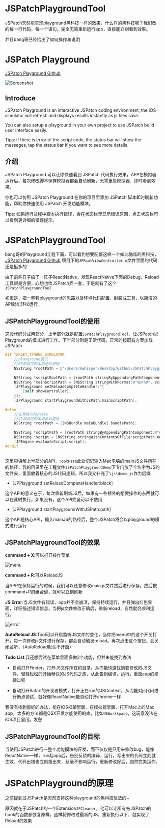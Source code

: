 # JSPatchPlaygroundTool


JSPatch天然能实现playground黑科技一样的效果，什么样的黑科技呢？我们改的每一行代码，每一个语句，完全无需重新运行app，直接能立刻看到效果。

并且bang哥已经给出了如何操作和说明

# JSPatch Playground

[JSPatch Playground Github](https://github.com/bang590/JSPatch/tree/master/Demo/iOSPlayground)


![Screenshot](https://raw.github.com/bang590/JSPatch/master/Demo/iOSPlayground/Screenshot.gif)

## Introduce

JSPatch Playground is an interactive JSPatch coding environment, the iOS simulator will refresh and displays results instantly as js files save.

You can also setup a playground in your own project to use JSPatch build user interface easily.

Tips: if there is error of the script code, the status bar will show the messages, tap the status bar if you want to see more details.

## 介绍

JSPatch Playground 可以让你快速看到 JSPatch 代码执行效果，APP在模拟器运行后，每次修改脚本保存模拟器都会自动刷新，无需重启模拟器，即时看到效果。

你也可以仿照 JSPatch Playground 在你的项目里添加 JSPatch 脚本即时刷新功能，帮助你快速使用 JSPatch 开发功能模块。

Tips: 如果运行过程中脚本执行错误，会在状态栏里显示错误原因，点击状态栏可以看到更详细的错误提示。



# JSPatchPlaygroundTool

bang哥的Playground工程下面，可以看到想要配置这样一个如此酷炫的黑科技，[JSPatch Playground Github](https://github.com/bang590/JSPatch/tree/master/Demo/iOSPlayground) 项目下的`JPRootViewController.m`文件里面的代码还是挺多的

由于前些日子搞了一阵子ReactNative，发现ReactNative下面的Debug，Reload工具很是方便，心想也给JSPatch弄一套，于是就有了这个`JSPatchPlaygroundTool`

初衷是，把一整套playground的思路以及环境代码配置，封装成工具，以简洁的API就能轻松运行。

## JSPatchPlaygroundTool的使用

这段代码分成两部分，上半部分就是配置`JSPatchPlaygroundTool`，让JSPatch以Playground的模式进行工作。下半部分则是正常代码，正常的按既有方案加载JSPatch

```objectivec
#if TARGET_IPHONE_SIMULATOR
    //playground调试
    //JS测试包的本地绝对路径
    NSString *rootPath = @"/Users/Awhisper/Desktop/Github/JSPatchPlaygroundTool/JSPatchPlaygroundDemo/JSPatchPlaygroundDemo";
    
    NSString *scriptRootPath = [rootPath stringByAppendingPathComponent:@"js"];
    NSString *mainScriptPath = [NSString stringWithFormat:@"%@/%@", scriptRootPath, @"demo.js"];
    [JPPlayground setReloadCompleteHandler:^{
        [self showController];
    }];
    [JPPlayground startPlaygroundWithJSPath:mainScriptPath];
    
#else
    //正常执行JSPatch
    //JS测试包的本地绝对路径
    NSString *rootPath = [[NSBundle mainBundle] bundlePath];
    
    NSString *scriptPath = [rootPath stringByAppendingPathComponent:@"demo.js"];
    NSString *script = [NSString stringWithContentsOfFile:scriptPath encoding:NSUTF8StringEncoding error:nil];
    [JPEngine evaluateScript:script];
#endif
    
```

这里只讲解上半部分的API，`rootPath`此处切记输入Mac电脑的mainJS文件所在的路径，我的目录里在工程文件`JSPatchPlaygroundDemo`下专门放了个名字为JS的文件夹，里面放着核心的JS代码逻辑，所以我又补充了`\js\demo.js`作为后缀

- [JPPlayground setReloadCompleteHandler:block]

这个API的意义在于，每次重新刷新JS后，如果有一些额外的想要操作的东西就可以在此时执行，如果没有，这个API完全可以不使用

- [JPPlayground startPlaygroundWithJSPath:path]


这个API是核心API，输入mainJS的路径后，整个JSPatch将会以playground的模式进行运行

## JSPatchPlaygroundTool的效果

__command + X__:可以打开操作菜单

![menu](http://ww2.sinaimg.cn/mw690/678c3e91jw1f6lkzh8zwdj208n0fyaam.jpg)


__command + R__:可以ReloadJS

当APP在保持运行的时候，我们可以任意修改main.js文件然后进行保存，然后按command+R的组合键，就可以立刻刷新

__JS Error__:当JS文件有错误，app并不会崩溃，保持持续运行，并且弹出红色界面，详细描述错误信息，当把js文件修改正确后，重新reload，自然就会顺利运行。

![error](http://ww2.sinaimg.cn/mw690/678c3e91jw1f6lkzglfruj208n0fyq3t.jpg)

__AutoReload JS__:Tool可以开启监听JS文件的变化，当你把menu中的这个开关打开，每一次修改js文件进行保存，都会自动触发reload。再次点击这个按钮，会关闭监听，（AutoReload默认不开启）

__Todo List__:我还想尝试在菜单里面多做2个功能，但并未能找到办法

- 自动打开Finder，打开JS文件所在的目录，从而能快速找到要修改的JS文件，轻轻松松的开始畅快的JS代码之旅，从此告别编译，运行，重启app的烦躁过程

- 自动打开Safari的开发者模式，打开正在run的JSContext，从而能对js代码进行断点调试，就好像ReactNative能自动打开chrome一样

我没有找到很好的办法，能在iOS框架里面，在模拟器里面，打开Mac上的Mac app，太多的方法都是OSX开发才能使用的库，比如`NSWorkSpace`，这玩意没法在iOS项目里用。发愁

## JSPatchPlaygroundTool的目标

当使用JSPatch进行一整个功能模块的开发，而不仅仅是只用来修改bug，能像ReactNative一样，run起app后，告别反锁的编译，运行，写出来的代码立刻就生效，代码出错也立刻报出来，丝毫不影响运行，重新修改好后，自然完美运作。

# JSPatchPlayground的原理

之前提到过JSPatch是天然支持这种playground的黑科技玩法的~

原因就在于JSPatch的一个Extension`JPCleaner`，他可以让所有被JSPatch的hook的函数都恢复原样，这样将修改过最新的JS，重新执行以下，就实现了Reload的效果